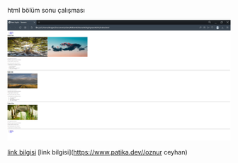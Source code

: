 html bölüm sonu çalışması



<img src="img/web sayfam.png">


[link bilgisi](http://github.com//oznurceyhan)
[link bilgisi](https://www.patika.dev//oznur ceyhan)
